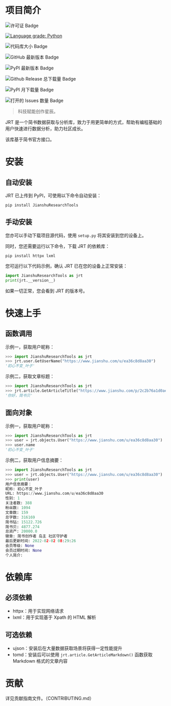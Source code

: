 # 项目简介

![许可证 Badge](https://img.shields.io/github/license/fhu-yezi/JianshuResearchTools?color=%234263eb&label=%E8%AE%B8%E5%8F%AF%E8%AF%81)

[![Language grade: Python](https://img.shields.io/lgtm/grade/python/g/FHU-yezi/JianshuResearchTools.svg?logo=lgtm&logoWidth=18)](https://lgtm.com/projects/g/FHU-yezi/JianshuResearchTools/context:python)

![代码库大小 Badge](https://img.shields.io/github/repo-size/fhu-yezi/JianshuResearchTools?color=%2352c41a&label=%E4%BB%A3%E7%A0%81%E5%BA%93%E5%A4%A7%E5%B0%8F)

![GitHub 最新版本 Badge](https://img.shields.io/github/v/release/fhu-yezi/JianshuResearchTools?color=%233339af0&label=GitHub%20%E6%9C%80%E6%96%B0%E7%89%88%E6%9C%AC)

![PyPI 最新版本 Badge](https://img.shields.io/pypi/v/JianshuResearchTools?color=%233339af0&label=PyPI%20%E6%9C%80%E6%96%B0%E7%89%88%E6%9C%AC)

![Github Release 总下载量 Badge](https://img.shields.io/github/downloads/fhu-yezi/JianshuResearchTools/total?color=%23c41d7f&label=GitHub%20%E6%80%BB%E4%B8%8B%E8%BD%BD%E9%87%8F)

![PyPI 月下载量 Badge](https://img.shields.io/pypi/dm/JianshuResearchTools?color=%23597ef7&label=PyPI%20%E6%9C%88%E4%B8%8B%E8%BD%BD%E9%87%8F)

![打开的 Issues 数量 Badge](https://img.shields.io/github/issues-raw/fhu-yezi/JianshuResearchTools?color=%23339af0&label=%E6%89%93%E5%BC%80%E7%9A%84%20Issues%20%E6%95%B0%E9%87%8F)

> 科技赋能创作星辰。

JRT 是一个简书数据获取与分析库，致力于用更简单的方式，帮助有编程基础的用户快速进行数据分析，助力社区成长。

该库基于简书官方接口。

# 安装

## 自动安装

JRT 已上传到 PyPI，可使用以下命令自动安装：

```
pip install JianshuResearchTools
```

## 手动安装

您亦可以手动下载项目源代码，使用 `setup.py` 将其安装到您的设备上。

同时，您还需要运行以下命令，下载 JRT 的依赖库：

```
pip install httpx lxml
```

您可运行以下代码示例，确认 JRT 已在您的设备上正常安装：

```python
import JianshuResearchTools as jrt
print(jrt.__version__)
```

如果一切正常，您会看到 JRT 的版本号。

# 快速上手

## 函数调用

示例一，获取用户昵称：

```python
>>> import JianshuResearchTools as jrt
>>> jrt.user.GetUserName("https://www.jianshu.com/u/ea36c8d8aa30")
'初心不变_叶子'
```

示例二，获取文章标题：

```python
>>> import JianshuResearchTools as jrt
>>> jrt.article.GetArticleTitle("https://www.jianshu.com/p/2c2b76a1d0ae")
'你好，简书贝'
```

## 面向对象

示例一，获取用户昵称：

```python
>>> import JianshuResearchTools as jrt
>>> user = jrt.objects.User("https://www.jianshu.com/u/ea36c8d8aa30") 
>>> user.name
'初心不变_叶子'
```

示例二，获取用户信息摘要：
```python
>>> import JianshuResearchTools as jrt
>>> user = jrt.objects.User("https://www.jianshu.com/u/ea36c8d8aa30")
>>> print(user)
用户信息摘要：
昵称: 初心不变_叶子
URL: https://www.jianshu.com/u/ea36c8d8aa30
性别: 1
关注者数: 388
粉丝数: 1094
文章数: 159
总字数: 316169
简书钻: 15122.726
简书贝: 4877.274
总资产: 20000.0
徽章: 简书创作者 岛主 社区守护者
最后更新时间: 2022-02-02 08:29:26
会员等级: None
会员过期时间: None
个人简介:
```

# 依赖库

## 必须依赖

- httpx：用于实现网络请求
- lxml：用于实现基于 Xpath 的 HTML 解析

## 可选依赖

- ujson：安装后在大量数据获取场景将获得一定性能提升
- tomd：安装后可以使用 `jrt.article.GetArticleMarkdown()` 函数获取 Markdown 格式的文章内容

# 贡献

详见贡献指南文件。（CONTRIBUTING.md）